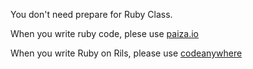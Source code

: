 You don't need prepare for Ruby Class.

When you write ruby code, plese use [paiza.io](https://paiza.io/ja)

When you write Ruby on Rils, please use [codeanywhere](https://codeanywhere.com/)